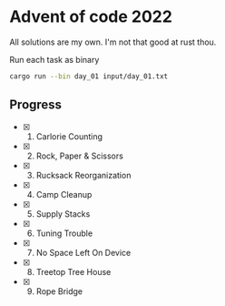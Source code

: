 # Advent of code 2022

All solutions are my own. I'm not that good at rust thou.

Run each task as binary
```bash
cargo run --bin day_01 input/day_01.txt
```

## Progress
- [x] 1. Carlorie Counting
- [x] 2. Rock, Paper & Scissors
- [x] 3. Rucksack Reorganization
- [x] 4. Camp Cleanup
- [x] 5. Supply Stacks
- [x] 6. Tuning Trouble
- [x] 7. No Space Left On Device
- [x] 8. Treetop Tree House
- [x] 9. Rope Bridge